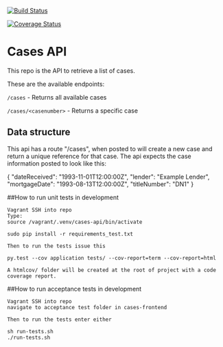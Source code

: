 [![Build Status](https://travis-ci.org/LandRegistry/cases-api.svg?branch=master)](https://travis-ci.org/LandRegistry/cases-api)

[![Coverage Status](https://coveralls.io/repos/LandRegistry/cases-api/badge.svg?branch=unit-tests)](https://coveralls.io/r/LandRegistry/cases-api?branch=unit-tests)

# Cases API

This repo is the API to retrieve a list of cases.

These are the available endpoints:

`/cases` - Returns all available cases

`/cases/<casenumber>` - Returns a specific case

## Data structure

This api has a route "/cases", when posted to will create a new case
and return a unique reference for that case. The api expects the case information
posted to look like this:

{
    "dateReceived": "1993-11-01T12:00:00Z",
    "lender": "Example Lender",
    "mortgageDate": "1993-08-13T12:00:00Z",
    "titleNumber": "DN1"
}

##How to run unit tests in development

```
Vagrant SSH into repo
Type: 
source /vagrant/.venv/cases-api/bin/activate

sudo pip install -r requirements_test.txt

Then to run the tests issue this

py.test --cov application tests/ --cov-report=term --cov-report=html

A htmlcov/ folder will be created at the root of project with a code coverage report.
```

##How to run acceptance tests in development

```
Vagrant SSH into repo
navigate to acceptance test folder in cases-frontend

Then to run the tests enter either

sh run-tests.sh
./run-tests.sh
```
